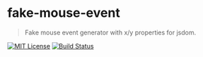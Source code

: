 # fake-mouse-event

> Fake mouse event generator with x/y properties for jsdom.
>
[![MIT License](https://img.shields.io/badge/license-MIT-blue.svg?style=flat)](LICENSE)
[![Build Status](https://travis-ci.com/MasatoMakino/fake-mouse-event.svg?branch=master)](https://travis-ci.com/MasatoMakino/fake-mouse-event)

